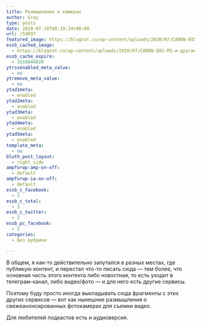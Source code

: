 ```yaml
---
title: Размышления о камерах
author: Gray
type: posts
date: 2020-07-18T08:19:24+00:00
url: /59697
featured_image: https://blognot.co/wp-content/uploads/2020/07/CANON-EOS-R5-и-другие.png
essb_cached_image:
  - https://blognot.co/wp-content/uploads/2020/07/CANON-EOS-R5-и-другие.png
essb_cache_expire:
  - 1616844020
ytrssenabled_meta_value:
  - no
ytremove_meta_value:
  - no
ytad1meta:
  - enabled
ytad2meta:
  - enabled
ytad3meta:
  - enabled
ytad4meta:
  - enabled
ytad5meta:
  - enabled
template_meta:
  - no
bluth_post_layout:
  - right_side
ampforwp-amp-on-off:
  - default
ampforwp-ia-on-off:
  - default
essb_c_facebook:
  - 1
essb_c_total:
  - 3
essb_c_twitter:
  - 2
essb_pc_facebook:
  - 1
categories:
  - Без рубрики

---
```








В общем, я как-то действительно запутался в разных местах, где публикую контент, и перестал что-то писать сюда — тем более, что основная часть этого контента либо новостная, то есть уходит в телеграм-канал, либо видео/фото — и для него есть другие сервисы.

Поэтому буду просто иногда выкладывать сюда фрагменты с этих других сервисов — вот как нынешние размышления о свежеанонсированных фотокамерах для съемки видео. <figure class="wp-block-embed-youtube aligncenter wp-block-embed is-type-video is-provider-youtube wp-embed-aspect-16-9 wp-has-aspect-ratio">

<div class="wp-block-embed__wrapper">
  <span class="embed-youtube" style="text-align:center; display: block;"></span>
</figure> 

Для любителей подкастов есть и аудиоверсия.